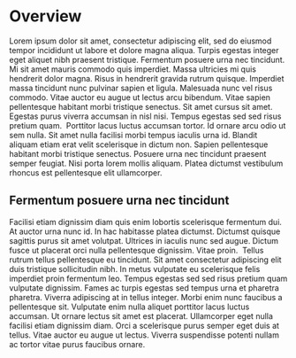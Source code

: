 <H1>Overview</H1>
Lorem ipsum dolor sit amet, consectetur adipiscing elit, sed do eiusmod tempor incididunt ut labore et dolore magna aliqua. Turpis egestas integer eget aliquet nibh praesent tristique. Fermentum posuere urna nec tincidunt. Mi sit amet mauris commodo quis imperdiet. Massa ultricies mi quis hendrerit dolor magna.
Risus in hendrerit gravida rutrum quisque. Imperdiet massa tincidunt nunc pulvinar sapien et ligula. Malesuada nunc vel risus commodo. Vitae auctor eu augue ut lectus arcu bibendum. Vitae sapien pellentesque habitant morbi tristique senectus. Sit amet cursus sit amet. Egestas purus viverra accumsan in nisl nisi. Tempus egestas sed sed risus pretium quam. 
Porttitor lacus luctus accumsan tortor. Id ornare arcu odio ut sem nulla. Sit amet nulla facilisi morbi tempus iaculis urna id. Blandit aliquam etiam erat velit scelerisque in dictum non. Sapien pellentesque habitant morbi tristique senectus. Posuere urna nec tincidunt praesent semper feugiat. Nisi porta lorem mollis aliquam. Platea dictumst vestibulum rhoncus est pellentesque elit ullamcorper. 
<H2>Fermentum posuere urna nec tincidunt</H2>
Facilisi etiam dignissim diam quis enim lobortis scelerisque fermentum dui. At auctor urna nunc id. In hac habitasse platea dictumst. Dictumst quisque sagittis purus sit amet volutpat. Ultrices in iaculis nunc sed augue. Dictum fusce ut placerat orci nulla pellentesque dignissim. Vitae proin. 
Tellus rutrum tellus pellentesque eu tincidunt. Sit amet consectetur adipiscing elit duis tristique sollicitudin nibh. In metus vulputate eu scelerisque felis imperdiet proin fermentum leo. Tempus egestas sed sed risus pretium quam vulputate dignissim. Fames ac turpis egestas sed tempus urna et pharetra pharetra. Viverra adipiscing at in tellus integer. Morbi enim nunc faucibus a pellentesque sit.
Vulputate enim nulla aliquet porttitor lacus luctus accumsan. Ut ornare lectus sit amet est placerat. Ullamcorper eget nulla facilisi etiam dignissim diam. Orci a scelerisque purus semper eget duis at tellus. Vitae auctor eu augue ut lectus. Viverra suspendisse potenti nullam ac tortor vitae purus faucibus ornare. 